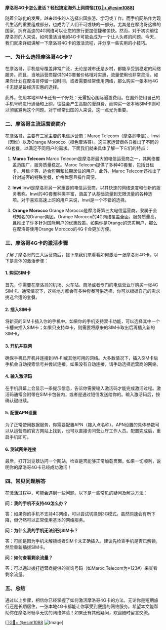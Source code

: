 **摩洛哥4G卡怎么激活？轻松搞定海外上网烦恼[[TG💪+ @esim1088](https://t.me/s/esim1088)]**

随着全球化的发展，越来越多的人选择出国旅游、学习或工作。而手机网络作为现代生活的重要组成部分，也成为了人们不可或缺的一部分。尤其是在摩洛哥这样的国家，拥有高速的4G网络可以让您的旅行更加便捷和愉快。然而，对于初次前往摩洛哥的人来说，如何激活当地的4G卡可能会成为一个让人头疼的问题。今天，我们就来详细讲解一下摩洛哥4G卡的激活流程，并分享一些实用的小技巧。

### 一、为什么选择摩洛哥4G卡？

在摩洛哥，手机信号覆盖非常广泛，无论是城市还是乡村，都能享受到稳定的网络服务。而且，当地运营商提供的4G套餐价格相对实惠，流量使用也非常灵活。如果你计划在摩洛哥停留一段时间，或者需要经常使用网络，那么购买一张本地4G卡无疑是最经济实惠的选择。

此外，使用本地SIM卡还有一个好处：无需担心国际漫游费用。在国外使用自己的手机号码进行通话和上网，往往会产生高额的漫游费，而购买一张本地SIM卡则可以彻底避免这个问题。对于经常出国的人来说，这一点尤为重要。

### 二、摩洛哥主流运营商简介

在摩洛哥，主要有三家主要的电信运营商：Maroc Telecom（摩洛哥电信）、Inwi（因维）以及Orange Morocco（橙色摩洛哥）。这三家运营商各自推出了不同的4G套餐，以满足不同用户的需求。下面我们就来具体了解一下它们的特点：

1. **Maroc Telecom**
   Maroc Telecom是摩洛哥最大的电信运营商之一，其网络覆盖范围广，服务质量稳定。Maroc Telecom提供了多种4G套餐，包括日租卡、月租卡等，适合短期和长期居住的用户。此外，Maroc Telecom还推出了针对游客的特殊套餐，价格优惠且操作简便。

2. **Inwi**
   Inwi是摩洛哥另一家重要的电信运营商，以其快速的网络速度和创新的服务著称。Inwi的4G套餐种类丰富，涵盖了从基础流量到无限流量的各种选项。对于喜欢高速上网的用户来说，Inwi是一个不错的选择。

3. **Orange Morocco**
   Orange Morocco是摩洛哥第三大电信运营商，隶属于全球知名的Orange集团。Orange Morocco的4G网络覆盖全面，服务质量高，且推出了许多针对国际用户的优惠政策。如果你是Orange的忠实用户，那么在摩洛哥使用Orange Morocco的4G卡会更加方便。

### 三、摩洛哥4G卡的激活步骤

了解了摩洛哥的三大运营商后，接下来我们来看看如何激活一张摩洛哥4G卡。以下是具体的激活步骤：

#### 1. 购买SIM卡

首先，你需要在摩洛哥的机场、火车站、商场或者专门的电信营业厅购买一张4G SIM卡。通常情况下，这些地方都会有多种套餐可供选择，你可以根据自己的需求挑选合适的套餐。

#### 2. 插入SIM卡

将新买的SIM卡插入你的手机中。如果你的手机支持双卡功能，可以选择其中一个卡槽来插入SIM卡；如果只支持单卡，则需要将原来的SIM卡取出后再插入新的SIM卡。

#### 3. 开机并联网

确保手机已开机并连接到Wi-Fi或其他可用的网络。大多数情况下，插入SIM卡后手机会自动搜索信号并尝试连接。如果没有自动连接，请手动选择运营商的网络。

#### 4. 输入激活码

在手机屏幕上会显示一条提示信息，告诉你需要输入激活码才能完成激活过程。激活码通常会附带在SIM卡包装内，或者是通过短信发送给你的。输入激活码后，按确认键继续。

#### 5. 配置APN设置

为了正常使用数据服务，你需要配置APN（接入点名称）。APN设置的具体参数可以从运营商的官方网站上找到，也可以直接询问营业厅工作人员。配置完成后，重启手机即可。

#### 6. 测试网络连接

最后，打开浏览器访问一个网站，检查是否能够正常加载页面。如果一切顺利，说明你的摩洛哥4G卡已经成功激活！

### 四、常见问题解答

在激活过程中，可能会遇到一些问题。以下是一些常见的疑问及解决方法：

**问：我的手机不支持4G怎么办？**

答：如果你的手机不支持4G网络，可以尝试切换到3G模式。虽然网速会有所下降，但仍然可以正常使用基本的网络服务。

**问：为什么我的手机无法识别SIM卡？**

答：可能是因为手机未解锁或者SIM卡未正确插入。建议先检查手机是否已解锁，然后重新插拔SIM卡。

**问：如何查看剩余流量？**

答：可以通过拨打运营商提供的查询号码（如Maroc Telecom为*123#）来查看剩余流量。

### 五、总结

通过以上步骤，相信你已经掌握了如何激活摩洛哥4G卡的方法。无论你是短期旅行还是长期居住，一张本地4G卡都能让你享受到便捷的网络服务。希望本文能帮助你在摩洛哥畅享无忧的网络体验！如果还有其他疑问，欢迎随时留言交流。

[[TG💪+ @esim1088](https://t.me/s/esim1088) ![Image](https://i.postimg.cc/4NQfJmqS/Snipaste-2025-05-13-00-14-12.png)]